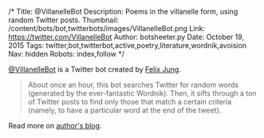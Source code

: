 /*
Title: @VillanelleBot
Description: Poems in the villanelle form, using random Twitter posts.
Thumbnail: /content/bots/bot,twitterbots/images/VillanelleBot.png
Link: https://twitter.com/VillanelleBot
Author: botsheeter.py
Date: October 19, 2015
Tags: twitter,bot,twitterbot,active,poetry,literature,wordnik,avoision
Nav: hidden
Robots: index,follow
*/

[@VillanelleBot](https://twitter.com/VillanelleBot) is a Twitter bot created by [Felix Jung](https://twitter.com/avoision). 

> About once an hour, this bot searches Twitter for random words (generated by the ever-fantastic Wordnik). Then, it sifts through a ton of Twitter posts to find only those that match a certain criteria (namely, to have a particular word at the end of the tweet).

Read more on [author's blog](http://avoision.com/2015/08/26/villanelle-bot-poems-in-the-villanelle-form-created-using-random-posts-from-twitter.php).

